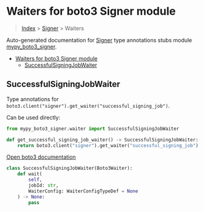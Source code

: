 # Waiters for boto3 Signer module

> [Index](../README.md) > [Signer](./README.md) > Waiters

Auto-generated documentation for [Signer](https://boto3.amazonaws.com/v1/documentation/api/latest/reference/services/signer.html#Signer)
type annotations stubs module [mypy_boto3_signer](https://pypi.org/project/mypy-boto3-signer/).

- [Waiters for boto3 Signer module](#waiters-for-boto3-signer-module)
  - [SuccessfulSigningJobWaiter](#successfulsigningjobwaiter)

## SuccessfulSigningJobWaiter

Type annotations for `boto3.client("signer").get_waiter("successful_signing_job")`.

Can be used directly:

```python
from mypy_boto3_signer.waiter import SuccessfulSigningJobWaiter

def get_successful_signing_job_waiter() -> SuccessfulSigningJobWaiter:
    return boto3.client("signer").get_waiter("successful_signing_job")
```

[Open boto3 documentation](https://boto3.amazonaws.com/v1/documentation/api/latest/reference/services/signer.html#Signer.Waiter.successful_signing_job)

```python
class SuccessfulSigningJobWaiter(Boto3Waiter):
    def wait(
        self,
        jobId: str,
        WaiterConfig: WaiterConfigTypeDef = None
    ) -> None:
        pass
```